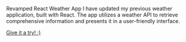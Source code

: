 Revamped React Weather App
I have updated my previous weather application, built with React. The app utilizes a weather API to retrieve comprehensive information and presents it in a user-friendly interface.

[Give it a try! :)]([url](https://65a89d4a51b15e2c0673eb22--enchanting-sable-fcbf50.netlify.app/)https://65a89d4a51b15e2c0673eb22--enchanting-sable-fcbf50.netlify.app/)


